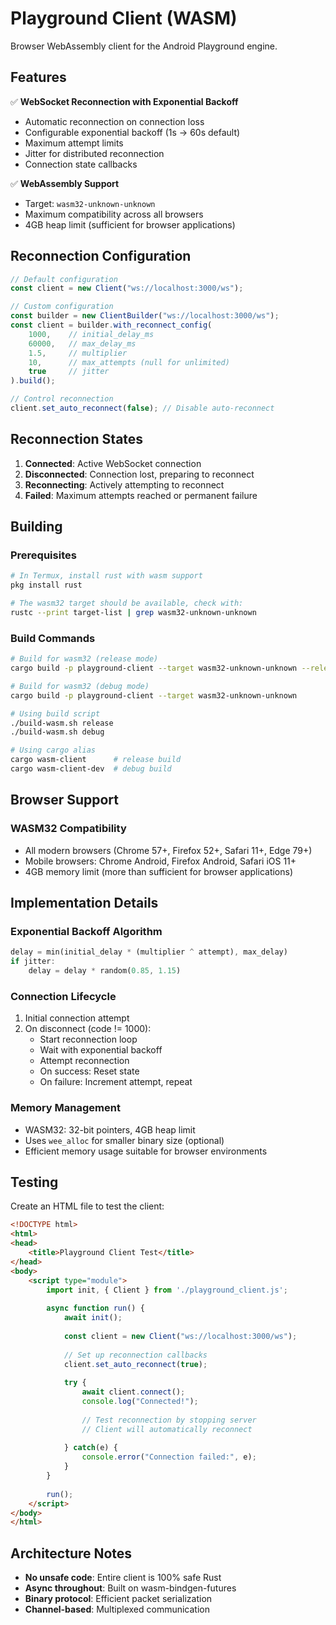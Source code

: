 # Playground Client (WASM)

Browser WebAssembly client for the Android Playground engine.

## Features

✅ **WebSocket Reconnection with Exponential Backoff**
- Automatic reconnection on connection loss
- Configurable exponential backoff (1s → 60s default)
- Maximum attempt limits
- Jitter for distributed reconnection
- Connection state callbacks

✅ **WebAssembly Support**
- Target: `wasm32-unknown-unknown`
- Maximum compatibility across all browsers
- 4GB heap limit (sufficient for browser applications)

## Reconnection Configuration

```javascript
// Default configuration
const client = new Client("ws://localhost:3000/ws");

// Custom configuration
const builder = new ClientBuilder("ws://localhost:3000/ws");
const client = builder.with_reconnect_config(
    1000,    // initial_delay_ms
    60000,   // max_delay_ms
    1.5,     // multiplier
    10,      // max_attempts (null for unlimited)
    true     // jitter
).build();

// Control reconnection
client.set_auto_reconnect(false); // Disable auto-reconnect
```

## Reconnection States

1. **Connected**: Active WebSocket connection
2. **Disconnected**: Connection lost, preparing to reconnect
3. **Reconnecting**: Actively attempting to reconnect
4. **Failed**: Maximum attempts reached or permanent failure

## Building

### Prerequisites

```bash
# In Termux, install rust with wasm support
pkg install rust

# The wasm32 target should be available, check with:
rustc --print target-list | grep wasm32-unknown-unknown
```

### Build Commands

```bash
# Build for wasm32 (release mode)
cargo build -p playground-client --target wasm32-unknown-unknown --release

# Build for wasm32 (debug mode)
cargo build -p playground-client --target wasm32-unknown-unknown

# Using build script
./build-wasm.sh release
./build-wasm.sh debug

# Using cargo alias
cargo wasm-client      # release build
cargo wasm-client-dev  # debug build
```

## Browser Support

### WASM32 Compatibility
- All modern browsers (Chrome 57+, Firefox 52+, Safari 11+, Edge 79+)
- Mobile browsers: Chrome Android, Firefox Android, Safari iOS 11+
- 4GB memory limit (more than sufficient for browser applications)

## Implementation Details

### Exponential Backoff Algorithm

```rust
delay = min(initial_delay * (multiplier ^ attempt), max_delay)
if jitter:
    delay = delay * random(0.85, 1.15)
```

### Connection Lifecycle

1. Initial connection attempt
2. On disconnect (code != 1000):
   - Start reconnection loop
   - Wait with exponential backoff
   - Attempt reconnection
   - On success: Reset state
   - On failure: Increment attempt, repeat

### Memory Management

- WASM32: 32-bit pointers, 4GB heap limit
- Uses `wee_alloc` for smaller binary size (optional)
- Efficient memory usage suitable for browser environments

## Testing

Create an HTML file to test the client:

```html
<!DOCTYPE html>
<html>
<head>
    <title>Playground Client Test</title>
</head>
<body>
    <script type="module">
        import init, { Client } from './playground_client.js';
        
        async function run() {
            await init();
            
            const client = new Client("ws://localhost:3000/ws");
            
            // Set up reconnection callbacks
            client.set_auto_reconnect(true);
            
            try {
                await client.connect();
                console.log("Connected!");
                
                // Test reconnection by stopping server
                // Client will automatically reconnect
                
            } catch(e) {
                console.error("Connection failed:", e);
            }
        }
        
        run();
    </script>
</body>
</html>
```

## Architecture Notes

- **No unsafe code**: Entire client is 100% safe Rust
- **Async throughout**: Built on wasm-bindgen-futures
- **Binary protocol**: Efficient packet serialization
- **Channel-based**: Multiplexed communication